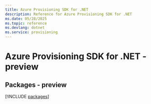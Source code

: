 ```yaml
---
title: Azure Provisioning SDK for .NET
description: Reference for Azure Provisioning SDK for .NET
ms.date: 05/28/2025
ms.topic: reference
ms.devlang: dotnet
ms.service: provisioning
---
```

# Azure Provisioning SDK for .NET - preview
## Packages - preview
[!INCLUDE [packages](provisioning-index.md)]